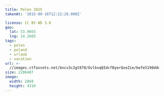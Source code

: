 ```yaml
---
title: Polen 2015
takenAt: '2015-09-16T12:22:28.000Z'

license: CC BY-ND 3.0
geo:
  lat: 53.9055
  lng: 14.2665
tags:
  - polen
  - poland
  - urlaub
  - vacation
url: >-
  //images.ctfassets.net/bncv3c2gt878/OvlbvqQIdcfByerQxeZie/befe5190ddeb315a0bb6d161ab31f7f2/polen-2015_25836937242_o
size: 2206487
image:
  width: 2868
  height: 4310
---
```

